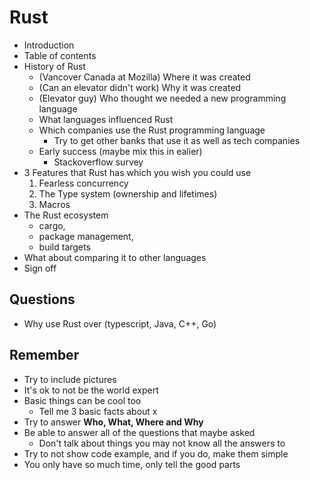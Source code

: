 # Rust

- Introduction
- Table of contents
- History of Rust
  - (Vancover Canada at Mozilla) Where it was created
  - (Can an elevator didn't work) Why it was created
  - (Elevator guy) Who thought we needed a new programming language
  - What languages influenced Rust
  - Which companies use the Rust programming language
    - Try to get other banks that use it as well as tech companies
  - Early success (maybe mix this in ealier)
    - Stackoverflow survey
- 3 Features that Rust has which you wish you could use
  1. Fearless concurrency
  2. The Type system (ownership and lifetimes)
  3. Macros
- The Rust ecosystem
  - cargo,
  - package management,
  - build targets
- What about comparing it to other languages
- Sign off

## Questions

- Why use Rust over (typescript, Java, C++, Go)

## Remember

- Try to include pictures
- It's ok to not be the world expert
- Basic things can be cool too
  - Tell me 3 basic facts about x
- Try to answer **Who, What, Where and Why**
- Be able to answer all of the questions that maybe asked
  - Don't talk about things you may not know all the answers to
- Try to not show code example, and if you do, make them simple
- You only have so much time, only tell the good parts
